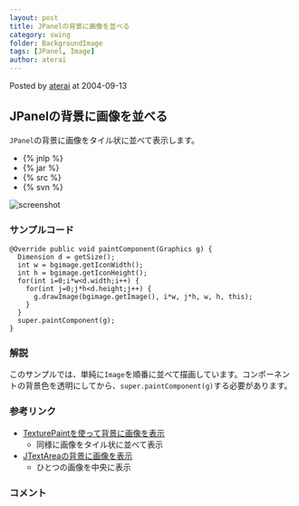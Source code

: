 ```yaml
---
layout: post
title: JPanelの背景に画像を並べる
category: swing
folder: BackgroundImage
tags: [JPanel, Image]
author: aterai
---
```


Posted by [aterai](http://terai.xrea.jp/aterai.html) at 2004-09-13

## JPanelの背景に画像を並べる
`JPanel`の背景に画像をタイル状に並べて表示します。

- {% jnlp %}
- {% jar %}
- {% src %}
- {% svn %}

<!-- dummy comment line for breaking list -->

![screenshot](https://lh3.googleusercontent.com/_9Z4BYR88imo/TQTH67VnIQI/AAAAAAAAAR8/JMqkIoI8n1Y/s800/BackgroundImage.png)

### サンプルコード
<pre class="prettyprint"><code>@Override public void paintComponent(Graphics g) {
  Dimension d = getSize();
  int w = bgimage.getIconWidth();
  int h = bgimage.getIconHeight();
  for(int i=0;i*w&lt;d.width;i++) {
    for(int j=0;j*h&lt;d.height;j++) {
      g.drawImage(bgimage.getImage(), i*w, j*h, w, h, this);
    }
  }
  super.paintComponent(g);
}
</code></pre>

### 解説
このサンプルでは、単純に`Image`を順番に並べて描画しています。コンポーネントの背景色を透明にしてから、`super.paintComponent(g)`する必要があります。

### 参考リンク
- [TexturePaintを使って背景に画像を表示](http://terai.xrea.jp/Swing/TexturePaint.html)
    - 同様に画像をタイル状に並べて表示
- [JTextAreaの背景に画像を表示](http://terai.xrea.jp/Swing/CentredBackgroundBorder.html)
    - ひとつの画像を中央に表示

<!-- dummy comment line for breaking list -->

### コメント
